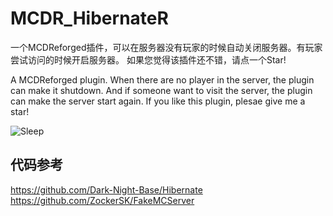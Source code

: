 # MCDR_HibernateR

一个MCDReforged插件，可以在服务器没有玩家的时候自动关闭服务器。有玩家尝试访问的时候开启服务器。
如果您觉得该插件还不错，请点一个Star!

A MCDReforged plugin. When there are no player in the server, the plugin can make it shutdown. And if someone want to visit the server, the plugin can make the server start again.
If you like this plugin, plesae give me a star!

![Sleep](https://github.com/HIM049/MCDR_HibernateR/assets/67405384/3a20a813-9bca-4e40-942c-1dbeaac225b9)

## 代码参考
https://github.com/Dark-Night-Base/Hibernate  
https://github.com/ZockerSK/FakeMCServer
